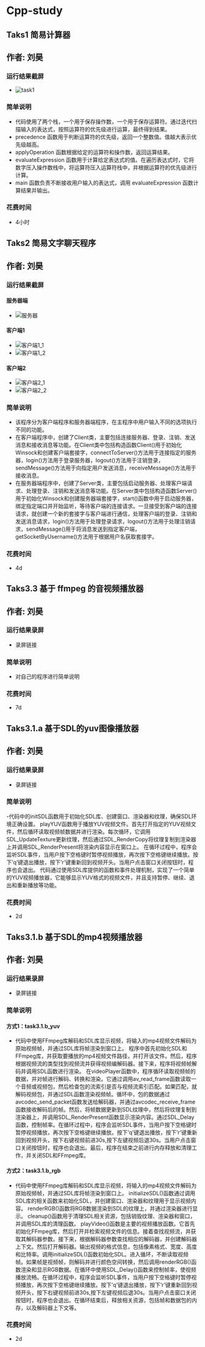 # Cpp-study

## Taks1 简易计算器

## 作者: 刘昊

### 运行结果截屏
- ![task1](https://github.com/lh-01/Cpp-study/assets/81234347/4f3a98c1-3b74-4e4a-8a05-8e53aa164df5)


### 简单说明
- 代码使用了两个栈，一个用于保存操作数，一个用于保存运算符。通过迭代扫描输入的表达式，按照运算符的优先级进行运算，最终得到结果。
- precedence 函数用于判断运算符的优先级，返回一个整数值。值越大表示优先级越高。
- applyOperation 函数根据给定的运算符和操作数，返回运算结果。
- evaluateExpression 函数用于计算给定表达式的值。在遍历表达式时，它将数字压入操作数栈中，将运算符压入运算符栈中，并根据运算符的优先级进行计算。
- main 函数负责不断接收用户输入的表达式，调用 evaluateExpression 函数计算结果并输出。 

### 花费时间
-  4小时

## Taks2 简易文字聊天程序

## 作者: 刘昊

### 运行结果截屏
#### 服务器端
- ![服务器](https://github.com/lh-01/Cpp-study/assets/81234347/3e6ac5f1-204d-4644-87aa-183fe5423003)
#### 客户端1
- ![客户端1_1](https://github.com/lh-01/Cpp-study/assets/81234347/0025e8c8-6d39-464a-b7bd-043a23f5f3b2)
- ![客户端1_2](https://github.com/lh-01/Cpp-study/assets/81234347/dd3609c1-7236-4f3d-932c-afd704e0938f)
#### 客户端2
- ![客户端2_1](https://github.com/lh-01/Cpp-study/assets/81234347/ddc8c8f7-00d5-49c1-8370-3b7ff51e2fba)
- ![客户端2_2](https://github.com/lh-01/Cpp-study/assets/81234347/4fc7d061-5853-46eb-a853-75560a87f7f9)

### 简单说明
 - 该程序分为客户端程序和服务器端程序，在主程序中用户输入不同的选项执行不同的功能。
 - 在客户端程序中，创建了Client类，主要包括连接服务器、登录、注销、发送消息和接收消息等功能。在Client类中包括构造函数Client()用于初始化Winsock和创建客户端套接字，connectToServer()方法用于连接指定的服务器，login()方法用于登录服务器，logout()方法用于注销登录，sendMessage()方法用于向指定用户发送消息，receiveMessage()方法用于接收消息。
 - 在服务器端程序中，创建了Server类，主要包括启动服务器、处理客户端请求、处理登录、注销和发送消息等功能。在Server类中包括构造函数Server()用于初始化Winsock和创建服务器端套接字，start()函数中用于启动服务器，绑定指定端口并开始监听，等待客户端的连接请求。一旦接受到客户端的连接请求，就创建一个新的套接字与客户端进行通信，处理客户端的登录、注销和发送消息请求，login()方法用于处理登录请求，logout()方法用于处理注销请求，sendMessage()用于将消息发送到指定客户端，getSocketByUsername()方法用于根据用户名获取套接字。

### 花费时间
-  4d
  
## Taks3.3 基于 ffmpeg 的音视频播放器

## 作者: 刘昊

### 运行结果录屏
- 录屏链接

### 简单说明
- 对自己的程序进行简单说明

### 花费时间
- 7d
  
## Taks3.1.a 基于SDL的yuv图像播放器

## 作者: 刘昊

### 运行结果录屏
- 录屏链接

### 简单说明
-代码中的initSDL函数用于初始化SDL库、创建窗口、渲染器和纹理，确保SDL环境正确设置。
playYUV函数用于播放YUV视频文件。首先打开指定的YUV视频文件，然后循环读取视频帧数据并进行渲染。每次循环，它调用SDL_UpdateTexture更新纹理，然后通过SDL_RenderCopy将纹理复制到渲染器上并调用SDL_RenderPresent将渲染内容显示在窗口上。
在循环过程中，程序会监听SDL事件，当用户按下空格键时暂停视频播放，再次按下空格键继续播放。按下’q’键退出播放，按下’r’键重新回到视频开头。当用户点击窗口关闭按钮时，程序也会退出。
代码通过使用SDL库提供的函数和事件处理机制，实现了一个简单的YUV视频播放器，它能够显示YUV格式的视频文件，并且支持暂停、继续、退出和重新播放等功能。

### 花费时间
- 2d
  
## Taks3.1.b 基于SDL的mp4视频播放器

## 作者: 刘昊

### 运行结果录屏
- 录屏链接

### 简单说明
 #### 方式1：task3.1.b_yuv
- 代码中使用FFmpeg库解码和SDL库显示视频，将输入的mp4视频文件解码为原始视频帧，并通过SDL库将帧渲染到窗口上。
 程序中首先初始化SDL和FFmpeg库，并获取要播放的mp4视频文件路径，并打开该文件。然后，程序根据视频流的类型找到视频流并获得视频编解码器。接下来，程序将视频帧解码并调用SDL函数进行渲染。
 在videoPlayer函数中，程序循环读取视频帧的数据，并对帧进行解码、转换和渲染。它通过调用av_read_frame函数读取一个音频或视频包，然后检查包的流索引是否与视频流索引匹配。如果匹配，就解码视频包，并通过SDL函数渲染视频帧。循环中，包的数据通过avcodec_send_packet函数发送给解码器，并通过avcodec_receive_frame函数接收解码后的帧。然后，将帧数据更新到SDL纹理中，然后将纹理复制到渲染器上，并调用SDL_RenderPresent函数显示渲染内容。通过SDL_Delay函数，控制帧率。在循环过程中，程序会监听SDL事件，当用户按下空格键时暂停视频播放，再次按下空格键继续播放。按下’q’键退出播放，按下’r’键重新回到视频开头，按下右键视频前进30s,按下左键视频后退30s。当用户点击窗口关闭按钮时，程序也会退出。最后，程序在结束之前进行内存释放和清理工作，并关闭SDL和FFmpeg库。
 #### 方式2：task3.1.b_rgb
- 代码中使用FFmpeg库解码和SDL库显示视频，将输入的mp4视频文件解码为原始视频帧，并通过SDL库将帧渲染到窗口上。
initializeSDL()函数通过调用SDL库的相关函数来初始化SDL，并创建窗口、渲染器和纹理用于显示视频内容。
renderRGB()函数将RGB数据渲染到SDL的纹理上，并通过渲染器进行显示。
cleanup()函数用于清理SDL相关资源，包括销毁纹理、渲染器和窗口，并调用SDL库的清理函数。
playVideo()函数是主要的视频播放函数。它首先初始化FFmpeg库，然后打开并检索视频文件的信息。接着查找视频流，并获取其解码器参数。接下来，根据解码器参数查找相应的解码器，并创建解码器上下文。然后打开解码器。输出视频的格式信息，包括像素格式、宽度、高度和比特率。调用initializeSDL()函数初始化SDL。进入循环，不断读取视频帧。如果帧是视频帧，则解码并进行颜色空间转换，然后调用renderRGB()函数渲染和显示RGB数据。在循环中使用SDL_Delay()函数来控制帧率，使视频播放流畅。在循环过程中，程序会监听SDL事件，当用户按下空格键时暂停视频播放，再次按下空格键继续播放。按下’q’键退出播放，按下’r’键重新回到视频开头，按下右键视频前进30s,按下左键视频后退30s。当用户点击窗口关闭按钮时，程序也会退出。在循环结束后，释放相关资源，包括帧和数据包的内存，以及解码器上下文等。

### 花费时间
- 2d
  
